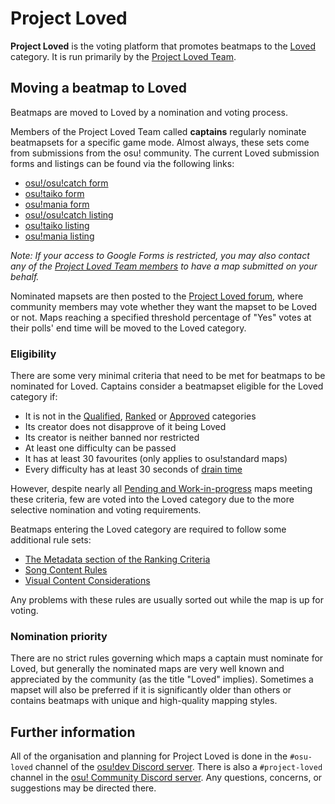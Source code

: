 # Project Loved

**Project Loved** is the voting platform that promotes beatmaps to the [Loved](/wiki/Beatmap/Category#loved) category. It is run primarily by the [Project Loved Team](/wiki/People/The_Team/Project_Loved_Team).

## Moving a beatmap to Loved

Beatmaps are moved to Loved by a nomination and voting process.

Members of the Project Loved Team called **captains** regularly nominate beatmapsets for a specific game mode. Almost always, these sets come from submissions from the osu! community. The current Loved submission forms and listings can be found via the following links:

- [osu!/osu!catch form](https://docs.google.com/forms/d/e/1FAIpQLSdbgHOVqMF8wQQKSdddW1JhC10ff6C7fb4JbEW7PBQTn9gAqg/viewform)
- [osu!taiko form](https://docs.google.com/forms/d/e/1FAIpQLSclPWyjFByhHP45AtKD49y0RSl1TK5UOzD4dVdvjfJJQ1aCXQ/viewform)
- [osu!mania form](https://docs.google.com/forms/d/e/1FAIpQLSeaGfoQNGMqw4qQcqRPItUZILh2fGwJR6ly6cZNY9OWPXkFhw/viewform)
- [osu!/osu!catch listing](https://docs.google.com/spreadsheets/d/1HgHwtO3kIzT8R4ocEJMZTosADrGJRJOFL-TZI97tZS4/edit)
- [osu!taiko listing](https://docs.google.com/spreadsheets/d/1Nk96z_xat_7ypsDF1sCTDO4i_CnHarcrCbGoTmgwHHE/edit)
- [osu!mania listing](https://docs.google.com/spreadsheets/d/1sjkTwUSvQ5Me-6rK61rToTg2bU-yX9X29CXdzttvhtM/edit)

*Note: If your access to Google Forms is restricted, you may also contact any of the [Project Loved Team members](/wiki/People/The_Team/Project_Loved_Team#team-members) to have a map submitted on your behalf.*

Nominated mapsets are then posted to the [Project Loved forum](https://osu.ppy.sh/community/forums/120), where community members may vote whether they want the mapset to be Loved or not. Maps reaching a specified threshold percentage of "Yes" votes at their polls' end time will be moved to the Loved category.

### Eligibility

There are some very minimal criteria that need to be met for beatmaps to be nominated for Loved. Captains consider a beatmapset eligible for the Loved category if:

- It is not in the [Qualified](/wiki/Beatmap/Category#qualified), [Ranked](/wiki/Beatmap/Category#ranked) or [Approved](/wiki/Beatmap/Category#approved) categories
- Its creator does not disapprove of it being Loved
- Its creator is neither banned nor restricted
- At least one difficulty can be passed
- It has at least 30 favourites (only applies to osu!standard maps)
- Every difficulty has at least 30 seconds of [drain time](/wiki/Gameplay/Drain_time)

However, despite nearly all [Pending and Work-in-progress](/wiki/Beatmap/Category#work-in-progress-and-pending) maps meeting these criteria, few are voted into the Loved category due to the more selective nomination and voting requirements.

Beatmaps entering the Loved category are required to follow some additional rule sets:

- [The Metadata section of the Ranking Criteria](/wiki/Ranking_Criteria#metadata)
- [Song Content Rules](/wiki/Rules/Song_Content_Rules)
- [Visual Content Considerations](/wiki/Rules/Visual_Content_Considerations)

Any problems with these rules are usually sorted out while the map is up for voting.

### Nomination priority

There are no strict rules governing which maps a captain must nominate for Loved, but generally the nominated maps are very well known and appreciated by the community (as the title "Loved" implies). Sometimes a mapset will also be preferred if it is significantly older than others or contains beatmaps with unique and high-quality mapping styles.

## Further information

All of the organisation and planning for Project Loved is done in the `#osu-loved` channel of the [osu!dev Discord server](https://discord.gg/ppy). There is also a `#project-loved` channel in the [osu! Community Discord server](https://discord.gg/0Vxo9AsejDkGlk3H). Any questions, concerns, or suggestions may be directed there.
